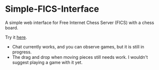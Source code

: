 # Simple-FICS-Interface

A simple web interface for Free Internet Chess Server (FICS) with a chess board.

Try it <a href="https://cday-with-ai.github.io/Simple-FICS-Interface/" target="_blank">here</a>.

- Chat currently works, and you can observe games, but it is still in progress.
- The drag and drop when moving pieces still needs work. I wouldn't suggest playing a game with it yet.
